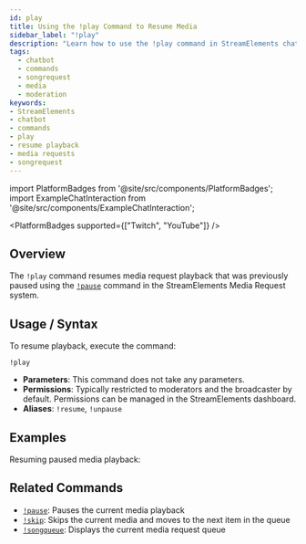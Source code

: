```yaml
---
id: play
title: Using the !play Command to Resume Media
sidebar_label: "!play"
description: "Learn how to use the !play command in StreamElements chatbot to resume paused media (songrequest) playback during your live streams."
tags:
  - chatbot
  - commands
  - songrequest
  - media
  - moderation
keywords:
- StreamElements
- chatbot
- commands
- play
- resume playback
- media requests
- songrequest
---
```


import PlatformBadges from '@site/src/components/PlatformBadges';
import ExampleChatInteraction from '@site/src/components/ExampleChatInteraction';

<PlatformBadges supported={["Twitch", "YouTube"]} />

## Overview

The `!play` command resumes media request playback that was previously paused using the [`!pause`](mdc:pause.md) command in the StreamElements Media Request system.

## Usage / Syntax

To resume playback, execute the command:

```
!play
```

- **Parameters**: This command does not take any parameters.
- **Permissions**: Typically restricted to moderators and the broadcaster by default. Permissions can be managed in the StreamElements dashboard.
- **Aliases**: `!resume`, `!unpause`

## Examples

Resuming paused media playback:

<ExampleChatInteraction
  inputPersona="moderator"
  inputUsernameOverride="ModUser"
  inputMessage="!play"
  outputMessage="[ModeratorName], songrequest is now playing!"
/>

## Related Commands

- [`!pause`](pause.md): Pauses the current media playback
- [`!skip`](skip.md): Skips the current media and moves to the next item in the queue
- [`!songqueue`](songqueue.md): Displays the current media request queue

